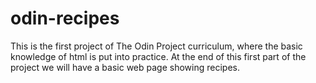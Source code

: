 # odin-recipes
This is the first project of The Odin Project curriculum, where the basic knowledge of html is put into practice. At the end of this first part of the project we will have a basic web page showing recipes.